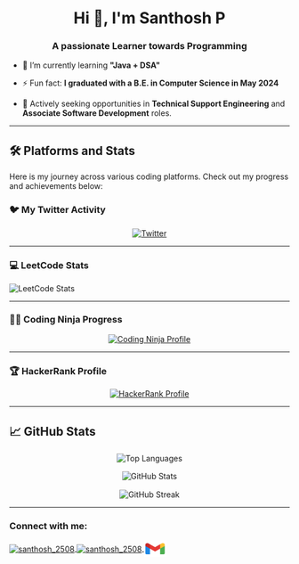 <h1 align="center">Hi 👋, I'm Santhosh P</h1>
<h3 align="center">A passionate Learner towards Programming</h3>

- 🌱 I’m currently learning **"Java + DSA"**

- ⚡ Fun fact: **I graduated with a B.E. in Computer Science in May 2024**

- 🎯 Actively seeking opportunities in **Technical Support Engineering** and **Associate Software Development** roles.

---

## 🛠️ Platforms and Stats

Here is my journey across various coding platforms. Check out my progress and achievements below:

### 🐦 My Twitter Activity

<p align="center">
<a href="https://twitter.com/santhosh_2508" target="_blank">
  <img align="center" src="https://img.shields.io/twitter/follow/santhosh_2508?label=Follow%20on%20Twitter&style=social" alt="Twitter" />
</a>
</p>

---

### 💻 LeetCode Stats

![LeetCode Stats](https://leetcard.jacoblin.cool/santhosh2508?theme=dark&font=Roboto&ext=contest)

---

### 👨‍💻 Coding Ninja Progress

<!-- If Coding Ninja offers API, you can fetch the stats here. Example format if supported: -->
<p align="center">
  <a href="https://www.codingninjas.com/profile/santhosh_2508" target="_blank">
    <img src="https://img.shields.io/badge/CodingNinja-Profile-green" alt="Coding Ninja Profile"/>
  </a>
</p>

---

### 🏆 HackerRank Profile

<p align="center">
<a href="https://www.hackerrank.com/santhosh_2508" target="_blank">
  <img src="https://img.shields.io/badge/HackerRank-Profile-brightgreen?style=flat-square" alt="HackerRank Profile" />
</a>
</p>

---

## 📈 GitHub Stats

<p align="center">
  <img align="center" src="https://github-readme-stats.vercel.app/api/top-langs?username=santhosh2508&show_icons=true&locale=en&layout=compact&theme=chartreuse-dark" alt="Top Languages" />
</p>

<p align="center">
  <img align="center" src="https://github-readme-stats.vercel.app/api?username=santhosh2508&show_icons=true&locale=en&theme=tokyonight" alt="GitHub Stats" />
</p>

<p align="center">
  <img align="center" src="https://github-readme-streak-stats.herokuapp.com/?user=santhosh2508&theme=tokyonight" alt="GitHub Streak" />
</p>

---

<h3 align="left">Connect with me:</h3>
<p align="left">
<a href="https://twitter.com/santhosh_2508" target="_blank">
  <img align="center" src="https://raw.githubusercontent.com/rahuldkjain/github-profile-readme-generator/master/src/images/icons/Social/twitter.svg" alt="santhosh_2508" height="30" width="40" />
</a>
<a href="https://instagram.com/santhosh_2508" target="_blank">
  <img align="center" src="https://raw.githubusercontent.com/rahuldkjain/github-profile-readme-generator/master/src/images/icons/Social/instagram.svg" alt="santhosh_2508" height="30" width="40" />
</a>
<a href="mailto:santhosh.p2508@gmail.com" target="_blank">
  <img align="center" src="https://raw.githubusercontent.com/rahuldkjain/github-profile-readme-generator/master/src/images/icons/Social/gmail.svg" alt="santhosh.p2508@gmail.com" height="30" width="40" />
</a>
</p>
